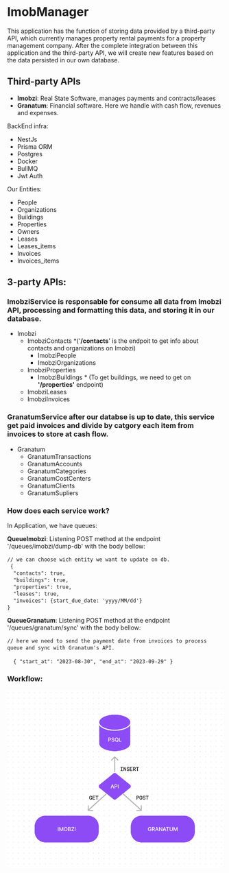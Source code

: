 # ImobManager

This application has the function of storing data provided by a third-party API, which currently manages property rental payments for a property management company. After the complete integration between this application and the third-party API, we will create new features based on the data persisted in our own database.


## Third-party APIs 
 - **Imobzi**: Real State Software, manages payments and contracts/leases
 - **Granatum**: Financial software. Here we handle with cash flow, revenues and expenses. 




BackEnd infra: 
  - NestJs
  - Prisma ORM
  - Postgres
  - Docker
  - BullMQ
  - Jwt Auth
  
Our Entities: 
  - People 
  - Organizations
  - Buildings
  - Properties
  - Owners 
  - Leases
  - Leases_items 
  - Invoices
  - Invoices_items
   

## 3-party APIs:
### __ImobziService__ is responsable for consume all data from Imobzi API, processing and formatting this data, and storing it in our database.
  - Imobzi
    - ImobziContacts *('__/contacts__' is the endpoit to get info about contacts and organizations on Imobzi)
      - ImobziPeople
      - ImobziOrganizations
    - ImobziProperties
      - ImobziBuildings * (To get buildings, we need to get on __'/properties'__ endpoint)
    - ImobziLeases
    - ImobziInvoices

  ### __GranatumService__ after our databse is up to date, this service get paid invoices and divide by catgory each item from invoices to store at cash flow. 
  - Granatum
    - GranatumTransactions
    - GranatumAccounts
    - GranatumCategories
    - GranatumCostCenters
    - GranatumClients
    - GranatumSupliers

### How does each service work? 
  In Application, we have queues:
  
  __QueueImobzi__:  Listening POST method at the endpoint '/queues/imobzi/dump-db' with the body bellow:

  ``` 
  // we can choose wich entity we want to update on db. 
   {
	"contacts": true, 
	"buildings": true,
	"properties": true,
	"leases": true,
	"invoices": {start_due_date: 'yyyy/MM/dd'}
}
  ```

  __QueueGranatum__:  Listening POST method at the endpoint '/queues/granatum/sync' with the body bellow:

  ``` 
  // here we need to send the payment date from invoices to process queue and sync with Granatum's API. 

	{ "start_at": "2023-08-30", "end_at": "2023-09-29" }
  ```


### Workflow: 
![api-workflow](/images/basic-flux-api.png)
